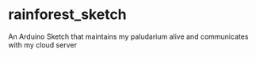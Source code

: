 # rainforest_sketch
An Arduino Sketch that maintains my paludarium alive and communicates with my cloud server
